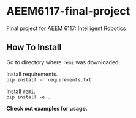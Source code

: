 # AEEM6117-final-project
Final project for AEEM 6117: Intelligent Robotics

## How To Install
Go to directory where `remi` was downloaded.

Install requirements. \
```pip install -r requirements.txt```

Install `remi`. \
```pip install -e .```

**Check out examples for usage.**